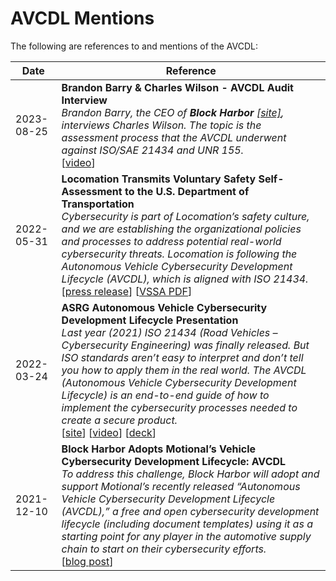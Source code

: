 # AVCDL Mentions

The following are references to and mentions of the AVCDL:

| Date | Reference |
|--|--|
| 2023-08-25 | **Brandon Barry & Charles Wilson - AVCDL Audit Interview** <br/> *Brandon Barry, the CEO of **Block Harbor** [[site]](https://blockharbor.io/), interviews Charles Wilson. The topic is the assessment process that the AVCDL underwent against ISO/SAE 21434 and UNR 155.* <br/> [[video](https://www.youtube.com/watch?v=8Obdoy-pJz4)] |
| 2022-05-31 | **Locomation Transmits Voluntary Safety Self-Assessment to the U.S. Department of Transportation** <br/> *Cybersecurity is part of Locomation’s safety culture, and we are establishing the organizational policies and processes to address potential real-world cybersecurity threats. Locomation is following the Autonomous Vehicle Cybersecurity Development Lifecycle (AVCDL), which is aligned with ISO 21434.* <br/> [[press release](https://locomation.ai/locomation-transmits-voluntary-safety-self-assessment-to-the-u-s-department-of-transportation/)] [[VSSA PDF](https://locomation.ai/wp-content/uploads/2022/05/Locomation_VSSA_Spring_2022.pdf)] |
| 2022-03-24 | **ASRG Autonomous Vehicle Cybersecurity Development Lifecycle Presentation** <br/> *Last year (2021) ISO 21434 (Road Vehicles – Cybersecurity Engineering) was finally released. But ISO standards aren’t easy to interpret and don’t tell you how to apply them in the real world. The AVCDL (Autonomous Vehicle Cybersecurity Development Lifecycle) is an end-to-end guide of how to implement the cybersecurity processes needed to create a secure product.* <br/> [[site](https://www.asrg.io/event/autonomous-vehicle-cybersecurity-development-lifecycle/)] [[video](https://www.youtube.com/watch?v=yZSB31yHTNc)] [[deck](https://github.com/nutonomy/AVCDL/blob/df1825279afa4d4d06c81d1de1d48178f1f99b76/background_material/presentations/AVCDL%20overview/AVCDL%20overview.pdf)] |
| 2021-12-10 | **Block Harbor Adopts Motional’s Vehicle Cybersecurity Development Lifecycle: AVCDL** <br/> *To address this challenge, Block Harbor will adopt and support Motional’s recently released “Autonomous Vehicle Cybersecurity Development Lifecycle (AVCDL),” a free and open cybersecurity development lifecycle (including document templates) using it as a starting point for any player in the automotive supply chain to start on their cybersecurity efforts.* <br/> [[blog post](https://blockharbor.io/blog/block-harbor-adopts-motionals-vehicle-cybersecurity-development-lifecycle-avcdl/)] |
